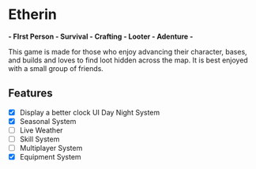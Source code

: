 # Etherin

<b> - FIrst Person - Survival - Crafting - Looter - Adenture - </b>
<p>This game is made for those who enjoy advancing their character, bases, and builds and loves to find loot hidden across the map. It is best enjoyed with a small group of friends.<p>

## Features
- [x] Display a better clock UI Day Night System
- [x] Seasonal System
- [ ] Live Weather
- [ ] Skill System
- [ ] Multiplayer System
- [x] Equipment System
